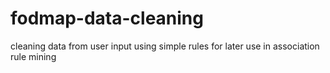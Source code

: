 # fodmap-data-cleaning
cleaning data from user input using simple rules for later use in association rule mining
